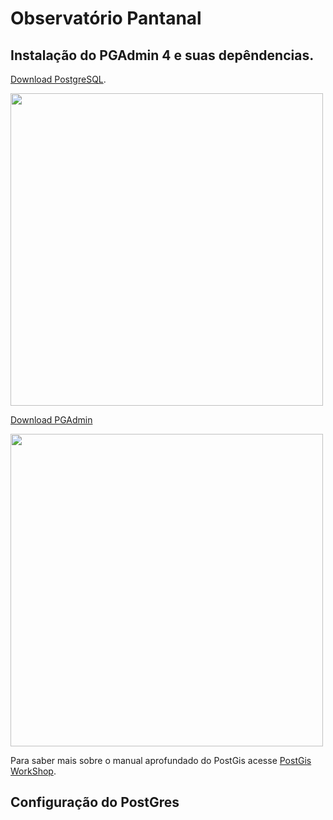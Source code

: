 # Observatório Pantanal

## Instalação do PGAdmin 4 e suas depêndencias.

[Download PostgreSQL](https://www.enterprisedb.com/downloads/postgres-postgresql-downloads).

<img src="https://user-images.githubusercontent.com/58231791/197791198-ac02747c-fc13-48bf-bd3b-35881581279c.png" width="500">

[Download PGAdmin](https://www.pgadmin.org/download/)

<img src="https://user-images.githubusercontent.com/58231791/197791318-7bbc37db-8cf2-42cf-bd2c-4d8b408da763.png" width="500">

Para saber mais sobre o manual aprofundado do PostGis acesse [PostGis WorkShop](https://docs.google.com/presentation/d/1qYXdeCIymLl32uoAHvAPrp1r-hK-_4Z8InG7sHEo6vc/edit?usp=sharing).


## Configuração do PostGres


